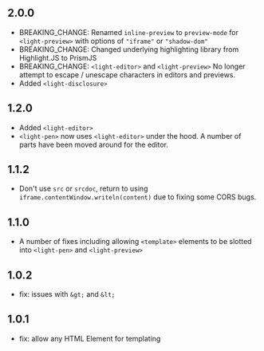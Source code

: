 ## 2.0.0

- BREAKING_CHANGE: Renamed `inline-preview` to `preview-mode` for `<light-preview>` with options of `"iframe"` or `"shadow-dom"`
- BREAKING_CHANGE: Changed underlying highlighting library from Highlight.JS to PrismJS
- BREAKING_CHANGE: `<light-editor>` and `<light-preview>` No longer attempt to escape / unescape characters in editors and previews.
- Added `<light-disclosure>`

## 1.2.0

- Added `<light-editor>`
- `<light-pen>` now uses `<light-editor>` under the hood. A number of parts have been moved around for the editor.

## 1.1.2

- Don't use `src` or `srcdoc`, return to using `iframe.contentWindow.writeln(content)` due to fixing
some CORS bugs.

## 1.1.0

- A number of fixes including allowing `<template>` elements to be slotted into `<light-pen>` and `<light-preview>`

## 1.0.2

- fix: issues with `&gt;` and `&lt;`

## 1.0.1

- fix: allow any HTML Element for templating
